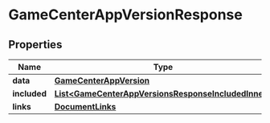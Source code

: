 

# GameCenterAppVersionResponse


## Properties

| Name | Type | Description | Notes |
|------------ | ------------- | ------------- | -------------|
|**data** | [**GameCenterAppVersion**](GameCenterAppVersion.md) |  |  |
|**included** | [**List&lt;GameCenterAppVersionsResponseIncludedInner&gt;**](GameCenterAppVersionsResponseIncludedInner.md) |  |  [optional] |
|**links** | [**DocumentLinks**](DocumentLinks.md) |  |  |



